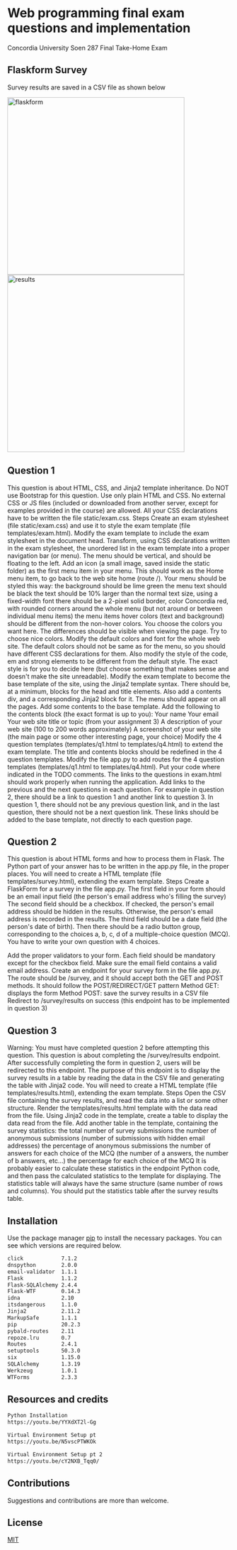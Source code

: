# Web programming final exam questions and implementation 
Concordia University Soen 287 Final Take-Home Exam


## Flaskform Survey
Survey results are saved in a CSV file as shown below

<img width="400" alt="flaskform" src="https://user-images.githubusercontent.com/46803937/93269008-2f500480-f77c-11ea-8432-b6d602c54ef0.png">
<img width="400" alt="results" src="https://user-images.githubusercontent.com/46803937/93268761-c5375f80-f77b-11ea-8074-93c72050af10.png">



## Question 1
This question is about HTML, CSS, and Jinja2 template inheritance.
Do NOT use Bootstrap for this question.
Use only plain HTML and CSS.
No external CSS or JS files (included or downloaded from another server, except for examples provided in the course) are allowed.
All your CSS declarations have to be written the file static/exam.css.
Steps
Create an exam stylesheet (file static/exam.css) and use it to style the exam template (file templates/exam.html). Modify the exam template to include the exam stylesheet in the document head.
Transform, using CSS declarations written in the exam stylesheet, the unordered list in the exam template into a proper navigation bar (or menu). The menu should be vertical, and should be floating to the left.
Add an icon (a small image, saved inside the static folder) as the first menu item in your menu. This should work as the Home menu item, to go back to the web site home (route /).
Your menu should be styled this way:
the background should be lime green
the menu text should be black
the text should be 10% larger than the normal text size, using a fixed-width font
there should be a 2-pixel solid border, color Concordia red, with rounded corners around the whole menu (but not around or between individual menu items)
the menu items hover colors (text and background) should be different from the non-hover colors. You choose the colors you want here. The differences should be visible when viewing the page. Try to choose nice colors.
Modify the default colors and font for the whole web site. The default colors should not be same as for the menu, so you should have different CSS declarations for them.
Also modify the style of the code, em and strong elements to be different from the default style. The exact style is for you to decide here (but choose something that makes sense and doesn't make the site unreadable).
Modify the exam template to become the base template of the site, using the Jinja2 template syntax. There should be, at a minimum, blocks for the head and title elements. Also add a contents div, and a corresponding Jinja2 block for it. The menu should appear on all the pages.
Add some contents to the base template. Add the following to the contents block (the exact format is up to you):
Your name
Your email
Your web site title or topic (from your assignment 3)
A description of your web site (100 to 200 words approximately)
A screenshot of your web site (the main page or some other interesting page, your choice)
Modify the 4 question templates (templates/q1.html to templates/q4.html) to extend the exam template. The title and contents blocks should be redefined in the 4 question templates.
Modify the file app.py to add routes for the 4 question templates (templates/q1.html to templates/q4.html). Put your code where indicated in the TODO comments. The links to the questions in exam.html should work properly when running the application.
Add links to the previous and the next questions in each question. For example in question 2, there should be a link to question 1 and another link to question 3. In question 1, there should not be any previous question link, and in the last question, there should not be a next question link. These links should be added to the base template, not directly to each question page.

## Question 2
This question is about HTML forms and how to process them in Flask.
The Python part of your answer has to be written in the app.py file, in the proper places.
You will need to create a HTML template (file templates/survey.html), extending the exam template.
Steps
Create a FlaskForm for a survey in the file app.py.
The first field in your form should be an email input field (the person's email address who's filling the survey)
The second field should be a checkbox. If checked, the person's email address should be hidden in the results. Otherwise, the person's email address is recorded in the results.
The third field should be a date field (the person's date of birth).
Then there should be a radio button group, corresponding to the choices a, b, c, d of a multiple-choice question (MCQ). You have to write your own question with 4 choices.

Add the proper validators to your form. Each field should be mandatory except for the checkbox field. Make sure the email field contains a valid email address.
Create an endpoint for your survey form in the file app.py.
The route should be /survey, and it should accept both the GET and POST methods. It should follow the POST/REDIRECT/GET pattern
Method GET: displays the form
Method POST: save the survey results in a CSV file
Redirect to /survey/results on success (this endpoint has to be implemented in question 3)

## Question 3
Warning: You must have completed question 2 before attempting this question.
This question is about completing the /survey/results endpoint.
After successfully completing the form in question 2, users will be redirected to this endpoint.
The purpose of this endpoint is to display the survey results in a table by reading the data in the CSV file and generating the table with Jinja2 code.
You will need to create a HTML template (file templates/results.html), extending the exam template.
Steps
Open the CSV file containing the survey results, and read the data into a list or some other structure.
Render the templates/results.html template with the data read from the file.
Using Jinja2 code in the template, create a table to display the data read from the file.
Add another table in the template, containing the survey statistics:
the total number of survey submissions
the number of anonymous submissions (number of submissions with hidden email addresses)
the percentage of anonymous submissions
the number of answers for each choice of the MCQ (the number of a answers, the number of b answers, etc...)
the percentage for each choice of the MCQ
It is probably easier to calculate these statistics in the endpoint Python code, and then pass the calculated statistics to the template for displaying. The statistics table will always have the same structure (same number of rows and columns).
You should put the statistics table after the survey results table.


## Installation
Use the package manager [pip](https://pip.pypa.io/en/stable/) to install the necessary packages. You can see which versions are required below. 

```bash
click            7.1.2
dnspython        2.0.0
email-validator  1.1.1
Flask            1.1.2
Flask-SQLAlchemy 2.4.4
Flask-WTF        0.14.3
idna             2.10
itsdangerous     1.1.0
Jinja2           2.11.2
MarkupSafe       1.1.1
pip              20.2.3
pybald-routes    2.11
repoze.lru       0.7
Routes           2.4.1
setuptools       50.3.0
six              1.15.0
SQLAlchemy       1.3.19
Werkzeug         1.0.1
WTForms          2.3.3
```

## Resources and credits 

```bash 
Python Installation
https://youtu.be/YYXdXT2l-Gg

Virtual Environment Setup pt 
https://youtu.be/N5vscPTWKOk

Virtual Environment Setup pt 2
https://youtu.be/cY2NXB_Tqq0/
```

## Contributions
Suggestions and contributions are more than welcome.


## License
[MIT](https://choosealicense.com/licenses/mit/)
